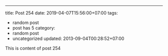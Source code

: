 ---
title: Post 254
date: 2019-04-07T15:56:00+07:00
tags:
  - random post
  - post has 5
category:
  - random post
  - uncategorized
updated: 2013-09-04T00:28:52+07:00

This is content of post 254